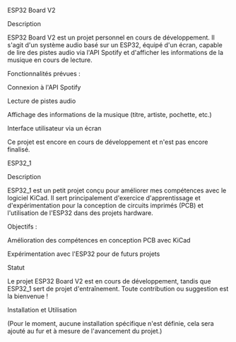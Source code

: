 ESP32 Board V2

Description

ESP32 Board V2 est un projet personnel en cours de développement. Il s'agit d'un système audio basé sur un ESP32, équipé d'un écran, capable de lire des pistes audio via l'API Spotify et d'afficher les informations de la musique en cours de lecture.

Fonctionnalités prévues :

Connexion à l'API Spotify

Lecture de pistes audio

Affichage des informations de la musique (titre, artiste, pochette, etc.)

Interface utilisateur via un écran

Ce projet est encore en cours de développement et n'est pas encore finalisé.

ESP32_1

Description

ESP32_1 est un petit projet conçu pour améliorer mes compétences avec le logiciel KiCad. Il sert principalement d'exercice d'apprentissage et d'expérimentation pour la conception de circuits imprimés (PCB) et l'utilisation de l'ESP32 dans des projets hardware.

Objectifs :

Amélioration des compétences en conception PCB avec KiCad

Expérimentation avec l'ESP32 pour de futurs projets

Statut

Le projet ESP32 Board V2 est en cours de développement, tandis que ESP32_1 sert de projet d'entraînement. Toute contribution ou suggestion est la bienvenue !

Installation et Utilisation

(Pour le moment, aucune installation spécifique n'est définie, cela sera ajouté au fur et à mesure de l'avancement du projet.)
